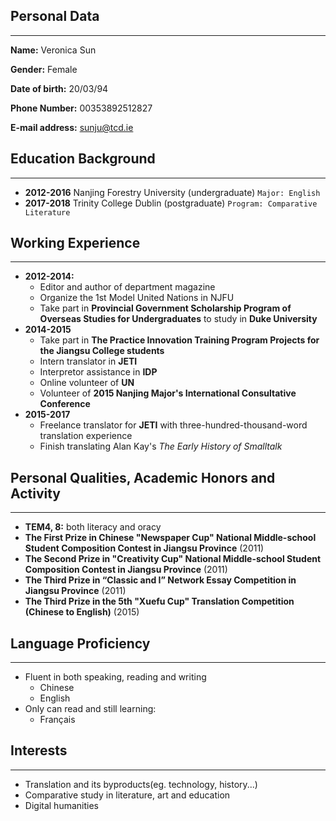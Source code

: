 ## Personal Data
* * *
**Name:** Veronica Sun

**Gender:** Female

**Date of birth:** 20/03/94

**Phone Number:** 00353892512827

**E-mail address:** sunju@tcd.ie

## Education Background
* * *
* **2012-2016** Nanjing Forestry University (undergraduate) `Major: English`
* **2017-2018** Trinity College Dublin (postgraduate) `Program: Comparative Literature`

## Working Experience ##
* * *
* **2012-2014:** 
  + Editor and author of department magazine
  + Organize the 1st Model United Nations in NJFU
  + Take part in **Provincial Government Scholarship Program of Overseas Studies for Undergraduates** to study in **Duke University**
* **2014-2015**
  + Take part in **The Practice Innovation Training Program Projects for the Jiangsu College students**
  + Intern translator in **JETI**
  + Interpretor assistance in **IDP**
  + Online volunteer of **UN**
  + Volunteer of **2015 Nanjing Major's International Consultative Conference**
* **2015-2017**
  + Freelance translator for **JETI** with three-hundred-thousand-word translation experience 
  + Finish translating Alan Kay's *The Early History of Smalltalk*
  
## Personal Qualities, Academic Honors and Activity
* * *
* **TEM4, 8:** both literacy and oracy
* **The First Prize in Chinese "Newspaper Cup" National Middle-school Student Composition Contest in Jiangsu Province** \(2011)
* **The Second Prize in "Creativity Cup" National Middle-school Student Composition Contest in Jiangsu Province** \(2011)
* **The Third Prize in “Classic and I” Network Essay Competition in Jiangsu Province** \(2011)
* **The Third Prize in the 5th "Xuefu Cup" Translation Competition \(Chinese to English)** \(2015)

## Language Proficiency
* * *
* Fluent in both speaking, reading and writing
  + Chinese
  + English
* Only can read and still learning:
  + Français
  
## Interests
* * *
* Translation and its byproducts(eg. technology, history...)
* Comparative study in literature, art and education
* Digital humanities 

